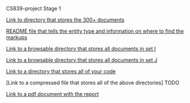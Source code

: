 CS839-project Stage 1

[Link to directory that stores the 300+ documents](https://github.com/dliangsta/cs839-project/tree/master/data/labeled) 

[README file that tells the entity type and information on where to find the markups](https://github.com/dliangsta/cs839-project/blob/master/data/labeled/README.md)

[Link to a browsable directory that stores all documents in set I](https://github.com/dliangsta/cs839-project/tree/master/data/labeled/I)

[Link to a browsable directory that stores all documents in set J](https://github.com/dliangsta/cs839-project/tree/master/data/labeled/J)

[Link to a directory that stores all of your code](https://github.com/dliangsta/cs839-project)

[Link to a compressed file that stores all of the above directories]
TODO

[Link to a pdf document with the report](https://github.com/dliangsta/cs839-project/blob/master/report.pdf)
